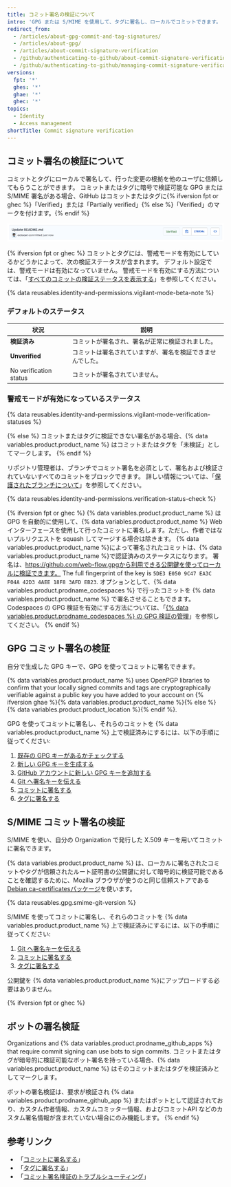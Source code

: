 ```yaml
---
title: コミット署名の検証について
intro: 'GPG または S/MIME を使用して、タグに署名し、ローカルでコミットできます。 これらのタグやコミットは {% data variables.product.product_name %} で検証済みとしてマークされているため、他のユーザはその変更が信頼できるソースからのものであると確信できます。'
redirect_from:
  - /articles/about-gpg-commit-and-tag-signatures/
  - /articles/about-gpg/
  - /articles/about-commit-signature-verification
  - /github/authenticating-to-github/about-commit-signature-verification
  - /github/authenticating-to-github/managing-commit-signature-verification/about-commit-signature-verification
versions:
  fpt: '*'
  ghes: '*'
  ghae: '*'
  ghec: '*'
topics:
  - Identity
  - Access management
shortTitle: Commit signature verification
---
```


## コミット署名の検証について

コミットとタグにローカルで署名して、行った変更の根拠を他のユーザに信頼してもらうことができます。 コミットまたはタグに暗号で検証可能な GPG または S/MIME 署名がある場合、GitHub はコミットまたはタグに{% ifversion fpt or ghec %}「Verified」または「Partially verified」{% else %}「Verified」のマークを付けます。{% endif %}

![検証されたコミット](/assets/images/help/commits/verified-commit.png)

{% ifversion fpt or ghec %}
コミットとタグには、警戒モードを有効にしているかどうかによって、次の検証ステータスが含まれます。 デフォルト設定では、警戒モードは有効になっていません。 警戒モードを有効にする方法については、「[すべてのコミットの検証ステータスを表示する](/github/authenticating-to-github/displaying-verification-statuses-for-all-of-your-commits)」を参照してください。

{% data reusables.identity-and-permissions.vigilant-mode-beta-note %}

### デフォルトのステータス

| 状況                     | 説明                            |
| ---------------------- | ----------------------------- |
| **検証済み**               | コミットが署名され、署名が正常に検証されました。      |
| **Unverified**         | コミットは署名されていますが、署名を検証できませんでした。 |
| No verification status | コミットが署名されていません。               |

### 警戒モードが有効になっているステータス

{% data reusables.identity-and-permissions.vigilant-mode-verification-statuses %}

{% else %}
コミットまたはタグに検証できない署名がある場合、{% data variables.product.product_name %} はコミットまたはタグを「未検証」としてマークします。
{% endif %}

リポジトリ管理者は、ブランチでコミット署名を必須として、署名および検証されていないすべてのコミットをブロックできます。 詳しい情報については、「[保護されたブランチについて](/github/administering-a-repository/about-protected-branches#require-signed-commits)」を参照してください。

{% data reusables.identity-and-permissions.verification-status-check %}

{% ifversion fpt or ghec %}
{% data variables.product.product_name %} は GPG を自動的に使用して、{% data variables.product.product_name %} Web インターフェースを使用して行ったコミットに署名します。ただし、作者ではないプルリクエストを squash してマージする場合は除きます。 {% data variables.product.product_name %}によって署名されたコミットは、{% data variables.product.product_name %}で認証済みのステータスになります。 署名は、https://github.com/web-flow.gpgから利用できる公開鍵を使ってローカルに検証できます。 The full fingerprint of the key is `5DE3 E050 9C47 EA3C F04A 42D3 4AEE 18F8 3AFD EB23`. オプションとして、{% data variables.product.prodname_codespaces %} で行ったコミットを {% data variables.product.product_name %} で署名させることもできます。 Codespaces の GPG 検証を有効にする方法については、「[{% data variables.product.prodname_codespaces %} の GPG 検証の管理](/github/developing-online-with-codespaces/managing-gpg-verification-for-codespaces)」を参照してください。
{% endif %}

## GPG コミット署名の検証

自分で生成した GPG キーで、GPG を使ってコミットに署名できます。

{% data variables.product.product_name %} uses OpenPGP libraries to confirm that your locally signed commits and tags are cryptographically verifiable against a public key you have added to your account on {% ifversion ghae %}{% data variables.product.product_name %}{% else %}{% data variables.product.product_location %}{% endif %}.

GPG を使ってコミットに署名し、それらのコミットを {% data variables.product.product_name %} 上で検証済みにするには、以下の手順に従ってください:

1. [既存の GPG キーがあるかチェックする](/articles/checking-for-existing-gpg-keys)
2. [新しい GPG キーを生成する](/articles/generating-a-new-gpg-key)
3. [GitHub アカウントに新しい GPG キーを追加する](/articles/adding-a-new-gpg-key-to-your-github-account)
4. [Git へ署名キーを伝える](/articles/telling-git-about-your-signing-key)
5. [コミットに署名する](/articles/signing-commits)
6. [タグに署名する](/articles/signing-tags)

## S/MIME コミット署名の検証

S/MIME を使い、自分の Organization で発行した X.509 キーを用いてコミットに署名できます。

{% data variables.product.product_name %} は、ローカルに署名されたコミットやタグが信頼されたルート証明書の公開鍵に対して暗号的に検証可能であることを確認するために、Mozilla ブラウザが使うのと同じ信頼ストアである[Debian ca-certificatesパッケージ](https://packages.debian.org/hu/jessie/ca-certificates)を使います。

{% data reusables.gpg.smime-git-version %}

S/MIME を使ってコミットに署名し、それらのコミットを {% data variables.product.product_name %} 上で検証済みにするには、以下の手順に従ってください:

1. [Git へ署名キーを伝える](/articles/telling-git-about-your-signing-key)
2. [コミットに署名する](/articles/signing-commits)
3. [タグに署名する](/articles/signing-tags)

公開鍵を {% data variables.product.product_name %}にアップロードする必要はありません。

{% ifversion fpt or ghec %}
## ボットの署名検証

Organizations and {% data variables.product.prodname_github_apps %} that require commit signing can use bots to sign commits. コミットまたはタグが暗号的に検証可能なボット署名を持っている場合、{% data variables.product.product_name %} はそのコミットまたはタグを検証済みとしてマークします。

ボットの署名検証は、要求が検証され {% data variables.product.prodname_github_app %} またはボットとして認証されており、カスタム作者情報、カスタムコミッター情報、およびコミットAPI などのカスタム署名情報が含まれていない場合にのみ機能します。
{% endif %}

## 参考リンク

- 「[コミットに署名する](/articles/signing-commits)」
- 「[タグに署名する](/articles/signing-tags)」
- 「[コミット署名検証のトラブルシューティング](/articles/troubleshooting-commit-signature-verification)」
